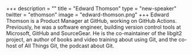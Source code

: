 +++
description = ""
title = "Edward Thomson"
type = "new-speaker"
twitter = "ethomson"
image = "edward-thomson.png"
+++
Edward Thomson is a Product Manager at GitHub, working on GitHub Actions.
Previously, he was a software engineer, building version control tools at
Microsoft, GitHub and SourceGear. He is the co-maintainer of the libgit2
project, an author of books and video training about using Git, and the co-host
of All Things Git, the podcast about Git.